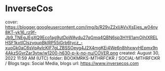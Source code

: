 # InverseCos

cover: https://blogger.googleusercontent.com/img/b/R29vZ2xl/AVvXsEjes_w04ny8KT-yk16_rz9f-Jb9_TNEgJEgXQ9Eco1ag9utDpWAydu27qGmq4QBN6sp3HY61amOjhIXRELHSF1kxtICIszyqupBklRP55iGrb6tycz_-xuoGk0aC6sVqAvlcKIF7gLZBSSOeyg4J2X4mgKEi4We6n8hhxwvHEpmx9n4AkzSGvrZar3ytw/w1200-h630-p-k-no-nu/COVER.png
created: August 30, 2022 11:59 AM (UTC)
folder: BOOKMRKS-MTHRFCKR / SOCIAL-MTHRFCKR / Blogs
tags: Social Media, blogs
url: https://www.inversecos.com